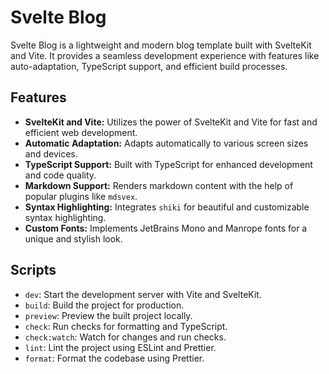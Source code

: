 # Svelte Blog

Svelte Blog is a lightweight and modern blog template built with SvelteKit and Vite. It provides a seamless development experience with features like auto-adaptation, TypeScript support, and efficient build processes.

## Features

- **SvelteKit and Vite:** Utilizes the power of SvelteKit and Vite for fast and efficient web development.
- **Automatic Adaptation:** Adapts automatically to various screen sizes and devices.
- **TypeScript Support:** Built with TypeScript for enhanced development and code quality.
- **Markdown Support:** Renders markdown content with the help of popular plugins like `mdsvex`.
- **Syntax Highlighting:** Integrates `shiki` for beautiful and customizable syntax highlighting.
- **Custom Fonts:** Implements JetBrains Mono and Manrope fonts for a unique and stylish look.

## Scripts

- `dev`: Start the development server with Vite and SvelteKit.
- `build`: Build the project for production.
- `preview`: Preview the built project locally.
- `check`: Run checks for formatting and TypeScript.
- `check:watch`: Watch for changes and run checks.
- `lint`: Lint the project using ESLint and Prettier.
- `format`: Format the codebase using Prettier.
